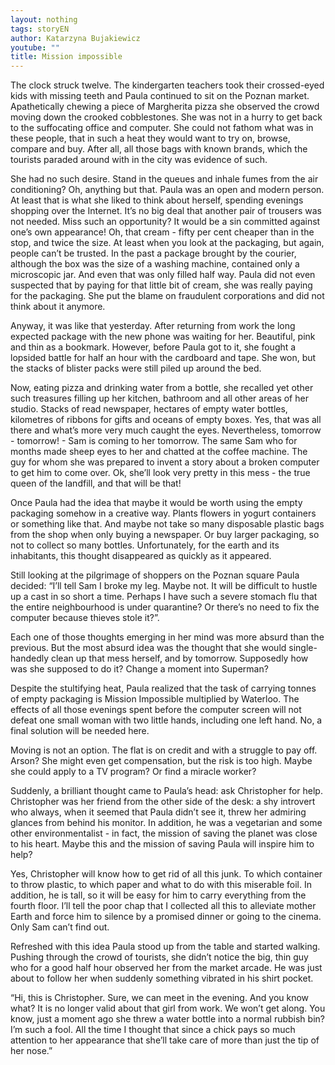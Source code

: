 ```yaml
---
layout: nothing
tags: storyEN
author: Katarzyna Bujakiewicz
youtube: ""
title: Mission impossible
---
```

The clock struck twelve. The kindergarten teachers took their crossed-eyed kids with missing teeth and Paula continued to sit on the Poznan market. Apathetically chewing a piece of Margherita pizza she observed the crowd moving down the crooked cobblestones. She was not in a hurry to get back to the suffocating office and computer. She could not fathom what was in these people, that in such a heat they would want to try on, browse, compare and buy. After all, all those bags with known brands, which the tourists paraded around with in the city was evidence of such.

She had no such desire. Stand in the queues and inhale fumes from the air conditioning? Oh, anything but that. Paula was an open and modern person. At least that is what she liked to think about herself, spending evenings shopping over the Internet. It’s no big deal that another pair of trousers was not needed. Miss such an opportunity? It would be a sin committed against one’s own appearance! Oh, that cream - fifty per cent cheaper than in the stop, and twice the size. At least when you look at the packaging, but again, people can’t be trusted. In the past a package brought by the courier, although the box was the size of a washing machine, contained only a microscopic jar. And even that was only filled half way. Paula did not even suspected that by paying for that little bit of cream, she was really paying for the packaging. She put the blame on fraudulent corporations and did not think about it anymore.

Anyway, it was like that yesterday. After returning from work the long expected package with the new phone was waiting for her. Beautiful, pink and thin as a bookmark. However, before Paula got to it, she fought a lopsided battle for half an hour with the cardboard and tape. She won, but the stacks of blister packs were still piled up around the bed.

Now, eating pizza and drinking water from a bottle, she recalled yet other such treasures filling up her kitchen, bathroom and all other areas of her studio. Stacks of read newspaper, hectares of empty water bottles, kilometres of ribbons for gifts and oceans of empty boxes. Yes, that was all there and what’s more very much caught the eyes. Nevertheless, tomorrow - tomorrow! - Sam is coming to her tomorrow. The same Sam who for months made sheep eyes to her and chatted at the coffee machine. The guy for whom she was prepared to invent a story about a broken computer to get him to come over. Ok, she’ll look very pretty in this mess - the true queen of the landfill, and that will be that!

Once Paula had the idea that maybe it would be worth using the empty packaging somehow in a creative way. Plants flowers in yogurt containers or something like that. And maybe not take so many disposable plastic bags from the shop when only buying a newspaper. Or buy larger packaging, so not to collect so many bottles. Unfortunately, for the earth and its inhabitants, this thought disappeared as quickly as it appeared.

Still looking at the pilgrimage of shoppers on the Poznan square Paula decided: “I’ll tell Sam I broke my leg. Maybe not. It will be difficult to hustle up a cast in so short a time. Perhaps I have such a severe stomach flu that the entire neighbourhood is under quarantine? Or there’s no need to fix the computer because thieves stole it?”.

Each one of those thoughts emerging in her mind was more absurd than the previous. But the most absurd idea was the thought that she would single-handedly clean up that mess herself, and by tomorrow. Supposedly how was she supposed to do it? Change a moment into Superman?

Despite the stultifying heat, Paula realized that the task of carrying tonnes of empty packaging is Mission Impossible multiplied by Waterloo. The effects of all those evenings spent before the computer screen will not defeat one small woman with two little hands, including one left hand. No, a final solution will be needed here.

Moving is not an option. The flat is on credit and with a struggle to pay off. Arson? She might even get compensation, but the risk is too high. Maybe she could apply to a TV program? Or find a miracle worker?

Suddenly, a brilliant thought came to Paula’s head: ask Christopher for help. Christopher was her friend from the other side of the desk: a shy introvert who always, when it seemed that Paula didn’t see it, threw her admiring glances from behind his monitor. In addition, he was a vegetarian and some other environmentalist - in fact, the mission of saving the planet was close to his heart. Maybe this and the mission of saving Paula will inspire him to help?

Yes, Christopher will know how to get rid of all this junk. To which container to throw plastic, to which paper and what to do with this miserable foil. In addition, he is tall, so it will be easy for him to carry everything from the fourth floor. I’ll tell the poor chap that I collected all this to alleviate mother Earth and force him to silence by a promised dinner or going to the cinema. Only Sam can’t find out.

Refreshed with this idea Paula stood up from the table and started walking. Pushing through the crowd of tourists, she didn’t notice the big, thin guy who for a good half hour observed her from the market arcade. He was just about to follow her when suddenly something vibrated in his shirt pocket.

“Hi, this is Christopher. Sure, we can meet in the evening. And you know what? It is no longer valid about that girl from work. We won’t get along. You know, just a moment ago she threw a water bottle into a normal rubbish bin? I’m such a fool. All the time I thought that since a chick pays so much attention to her appearance that she’ll take care of more than just the tip of her nose.”

